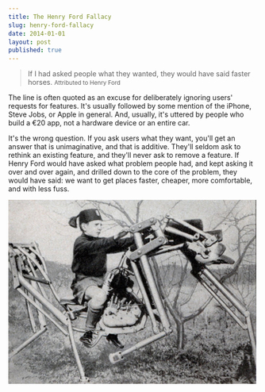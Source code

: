 ```yaml
---
title: The Henry Ford Fallacy
slug: henry-ford-fallacy
date: 2014-01-01
layout: post
published: true
---
```



<blockquote>
If I had asked people what they wanted, they would have said faster horses.
<small>Attributed to Henry Ford</small>
</blockquote>

The line is often quoted as an excuse for deliberately ignoring users' requests for features. It's usually followed by some mention of the iPhone, Steve Jobs, or Apple in general. And, usually, it's uttered by people who build a €20 app, not a hardware device or an entire car.

It's the wrong question. If you ask users what they want, you'll get an answer that is unimaginative, and that is additive. They'll seldom ask to rethink an existing feature, and they'll never ask to remove a feature. If Henry Ford would have asked what problem people had, and kept asking it over and over again, and drilled down to the core of the problem, they would have said: we want to get places faster, cheaper, more comfortable, and with less fuss.

<img src="/img/posts/2014-01-01-henry-ford-fallacy/iron-dobbin.png" alt="The iron Dobbin is one creepy looking vehicle">
